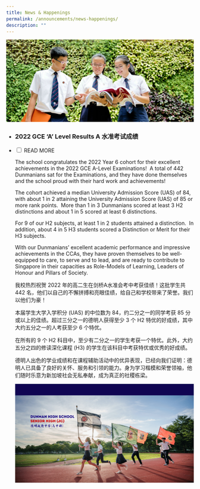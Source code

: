 ```yaml
---
title: News & Happenings
permalink: /announcements/news-happenings/
description: ""
---
```

![](/images/Homepage/masthead-announcement-school.jpg)

* ### 2022 GCE ‘A’ Level Results A 水准考试成绩
<ul class="jekyllcodex_accordion">
  <li>
    <input type="checkbox" id="accordion1">
    <label for="accordion1">READ MORE</label>
    <div>

<p>The school congratulates the 2022 Year 6 cohort for their excellent achievements in the 2022 GCE A-Level Examinations!  A total of 442 Dunmanians sat for the Examinations, and they have done themselves and the school proud with their hard work and achievements!</p>

<p>The cohort achieved a median University Admission Score (UAS) of 84, with about 1 in 2 attaining the University Admission Score (UAS) of 85 or more rank points.  More than 1 in 3 Dunmanians scored at least 3 H2 distinctions and about 1 in 5 scored at least 6 distinctions.</p>

<p>For 9 of our H2 subjects, at least 1 in 2 students attained a distinction.  In addition, about 4 in 5 H3 students scored a Distinction or Merit for their H3 subjects.</p>

<p>With our Dunmanians’ excellent academic performance and impressive achievements in the CCAs, they have proven themselves to be well-equipped to care, to serve and to lead, and are ready to contribute to Singapore in their capacities as Role-Models of Learning, Leaders of Honour and Pillars of Society.</p>

<p>我校热烈祝贺 2022 年的高二生在剑桥A水准会考中考获佳绩！这批学生共 442 名，他们以自己的不懈拼搏和亮眼佳绩，给自己和学校带来了荣誉。我们以他们为豪！

本届学生大学入学积分 (UAS) 的中位数为 84，约二分之一的同学考获 85 分或以上的佳绩。超过三分之一的德明人获得至少 3 个 H2 特优的好成绩，其中大约五分之一的人考获至少 6 个特优。

<p>在所有的 9 个 H2 科目中，至少有二分之一的学生考获一个特优。此外，大约五分之四的修读深化课程 (H3) 的学生在该科目中考获特优或优秀的好成绩。</p>

<p>德明人出色的学业成绩和在课程辅助活动中的优异表现，已经向我们证明：德明人已具备了良好的关怀、服务和引领的能力。身为学习楷模和荣誉领袖，他们随时乐意为新加坡社会无私奉献，成为真正的社稷栋梁。</p>
			
![](/images/Homepage/senior%20high%20news.png)